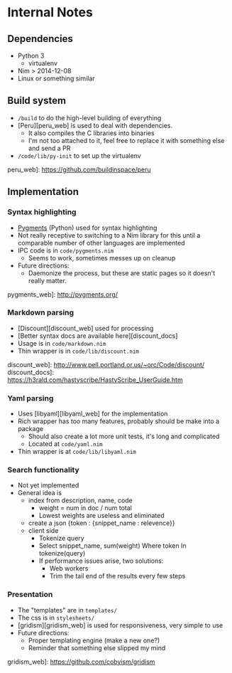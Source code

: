 # Internal Notes

## Dependencies
  - Python 3
    - virtualenv
  - Nim > 2014-12-08
  - Linux or something similar

## Build system
  - `/build` to do the high-level building of everything
  - [Peru][peru_web] is used to deal with dependencies.
    - It also compiles the C libraries into binaries
    - I'm not too attached to it, feel free to replace it with something else and
      send a PR
  - `/code/lib/py-init` to set up the virtualenv

peru_web]: https://github.com/buildinspace/peru

## Implementation

### Syntax highlighting
  - [Pygments](pygments_web) (Python) used for syntax highlighting
  - Not really receptive to switching to a Nim library for this until a
    comparable number of other languages are implemented
  - IPC code is in `code/pygments.nim`
    - Seems to work, sometimes messes up on cleanup
  - Future directions:
    - Daemonize the process, but these are static pages so it doesn't really
      matter.

pygments_web]: http://pygments.org/

### Markdown parsing
  - [Discount][discount_web] used for processing
  - [Better syntax docs are available here][discount_docs]
  - Usage is in `code/markdown.nim`
  - Thin wrapper is in `code/lib/discount.nim`

discount_web]: http://www.pell.portland.or.us/~orc/Code/discount/
discount_docs]: https://h3rald.com/hastyscribe/HastyScribe_UserGuide.htm

### Yaml parsing
  - Uses [libyaml][libyaml_web] for the implementation
  - Rich wrapper has too many features, probably should be make into a package
    - Should also create a lot more unit tests, it's long and complicated
    - Located at `code/yaml.nim`
  - Thin wrapper is at `code/lib/libyaml.nim`

### Search functionality
  - Not yet implemented
  - General idea is
    - index from description, name, code
      - weight = num in doc / num total
      - Lowest weights are useless and eliminated
    - create a json {token : {snippet_name : relevence}}
    - client side
      - Tokenize query
      - Select snippet_name, sum(weight) Where token In tokenize(query)
      - If performance issues arise, two solutions:
        - Web workers
        - Trim the tail end of the results every few steps

### Presentation
  - The "templates" are in `templates/`
  - The css is in `stylesheets/`
  - [gridism][gridism_web] is used for responsiveness, very simple to use
  - Future directions:
    - Proper templating engine (make a new one?)
    - Reminder that something else slipped my mind

gridism_web]: https://github.com/cobyism/gridism

